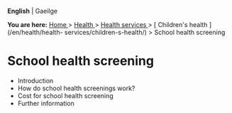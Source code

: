 **English** |  Gaeilge 

**You are here:** [ Home ](/en/) > [ Health ](/en/health/) > [ Health services
](/en/health/health-services/) > [ Children's health ](/en/health/health-
services/children-s-health/) > School health screening

#  School health screening

  * Introduction 
  * How do school health screenings work? 
  * Cost for school health screening 
  * Further information 
